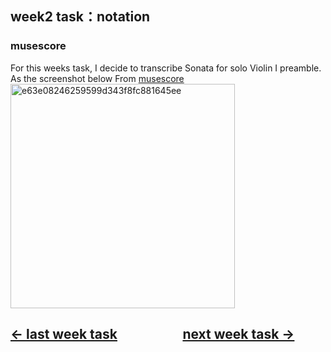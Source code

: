 ## week2 task：notation
### musescore
For this weeks task, I decide to transcribe Sonata for solo Violin I preamble. As the screenshot below
From [musescore](week2.mscz)<img width="359" alt="e63e08246259599d343f8fc881645ee" src="https://github.com/letian7/MCA-2023/assets/146345116/ed87af3b-20f4-4ef7-b887-e1bbd595fdb5">
## [&larr; last week task](week1.md)   &nbsp;&nbsp;&nbsp; &nbsp;&nbsp;&nbsp; &nbsp;&nbsp;&nbsp; &nbsp;&nbsp;&nbsp; &nbsp;&nbsp;&nbsp; [next week task &rarr;](week3.md)

